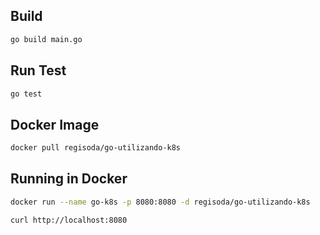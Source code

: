 ## Build 

```bash
go build main.go
```

## Run Test

```bash
go test
```

## Docker Image

```bash
docker pull regisoda/go-utilizando-k8s
```

## Running in Docker

```bash
docker run --name go-k8s -p 8080:8080 -d regisoda/go-utilizando-k8s

curl http://localhost:8080
```